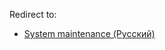 Redirect to:

*   [System maintenance (Русский)](/index.php/System_maintenance_(%D0%A0%D1%83%D1%81%D1%81%D0%BA%D0%B8%D0%B9) "System maintenance (Русский)")